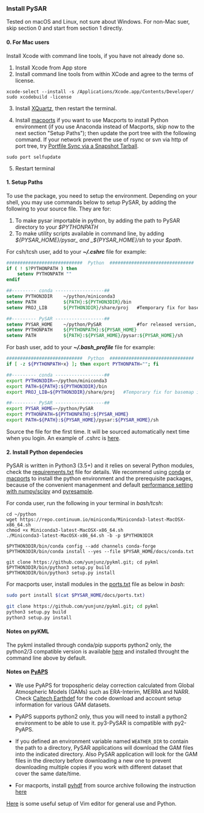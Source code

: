 ### Install PySAR

Tested on macOS and Linux, not sure about Windows. For non-Mac suer, skip section 0 and start from section 1 directly.

#### 0. For Mac users     

Install Xcode with command line tools, if you have not already done so.

1. Install Xcode from App store
2. Install command line tools from within XCode and agree to the terms of license.

```   
xcode-select --install -s /Applications/Xcode.app/Contents/Developer/ 
sudo xcodebuild -license 
```   

3. Install [XQuartz](https://www.xquartz.org), then restart the terminal.

4. Install [macports](https://www.macports.org/install.php) if you want to use Macports to install Python environment (if you use Anaconda instead of Macports, skip now to the next section "Setup Paths"); then update the port tree with the following command. If your network prevent the use of rsync or svn via http of port tree, try [Portfile Sync via a Snapshot Tarball](https://trac.macports.org/wiki/howto/PortTreeTarball).    

```
sudo port selfupdate
```
   
5. Restart terminal
     
     
#### 1. Setup Paths    

To use the package, you need to setup the environment. Depending on your shell, you may use commands below to setup PySAR, by adding the following to your source file. They are for:   
1. To make pysar importable in python, by adding the path to PySAR directory to your _$PYTHONPATH_    
2. To make utility scripts available in command line, by adding _${PYSAR_HOME}/pysar_ and _${PYSAR_HOME}/sh_ to your _$path_.   
   
For csh/tcsh user, add to your **_~/.cshrc_** file for example:   

```tcsh
############################  Python  ###############################
if ( ! $?PYTHONPATH ) then
    setenv PYTHONPATH ""
endif

##--------- conda ------------------## 
setenv PYTHON3DIR    ~/python/miniconda3
setenv PATH          ${PATH}:${PYTHON3DIR}/bin
setenv PROJ_LIB      ${PYTHON3DIR}/share/proj   #Temporary fix for basemap import error

##--------- PySAR ------------------## 
setenv PYSAR_HOME    ~/python/PySAR             #for released version, "~/python/PySAR-0.4.0"
setenv PYTHONPATH    ${PYTHONPATH}:${PYSAR_HOME}
setenv PATH          ${PATH}:${PYSAR_HOME}/pysar:${PYSAR_HOME}/sh
```

For bash user, add to your **_~/.bash_profile_** file for example:   

```bash
############################  Python  ###############################
if [ -z ${PYTHONPATH+x} ]; then export PYTHONPATH=""; fi

##--------- conda ------------------## 
export PYTHON3DIR=~/python/miniconda3
export PATH=${PATH}:${PYTHON3DIR}/bin
export PROJ_LIB=${PYTHON3DIR}/share/proj   #Temporary fix for basemap import error

##--------- PySAR ------------------## 
export PYSAR_HOME=~/python/PySAR
export PYTHONPATH=${PYTHONPATH}:${PYSAR_HOME}   
export PATH=${PATH}:${PYSAR_HOME}/pysar:${PYSAR_HOME}/sh   
```

Source the file for the first time. It will be sourced automatically next time when you login. An example of .cshrc is [here](https://github.com/yunjunz/macOS_Setup/blob/master/cshrc.md).
   
   
#### 2. Install Python dependecies
PySAR is written in Python3 (3.5+) and it relies on several Python modules, check the [requirements.txt](./requirements.txt) file for details. We recommend using [conda](https://conda.io/miniconda.html) or [macports](https://www.macports.org/install.php) to install the python environment and the prerequisite packages, because of the convenient managenment and default [performance setting with numpy/scipy](http://markus-beuckelmann.de/blog/boosting-numpy-blas.html) and [pyresample](https://pyresample.readthedocs.io/en/latest/installation.html#using-pykdtree).


For conda user, run the following in your terminal in _bash/tcsh_:   

```
cd ~/python
wget https://repo.continuum.io/miniconda/Miniconda3-latest-MacOSX-x86_64.sh
chmod +x Miniconda3-latest-MacOSX-x86_64.sh
./Miniconda3-latest-MacOSX-x86_64.sh -b -p $PYTHON3DIR

$PYTHON3DIR/bin/conda config --add channels conda-forge
$PYTHON3DIR/bin/conda install --yes --file $PYSAR_HOME/docs/conda.txt

git clone https://github.com/yunjunz/pykml.git; cd pykml
$PYTHON3DIR/bin/python3 setup.py build     
$PYTHON3DIR/bin/python3 setup.py install    
```
   
For macports user, install modules in the [ports.txt](https://github.com/insarlab/PySAR/blob/master/docs/ports.txt) file as below in _bash_:       

```bash
sudo port install $(cat $PYSAR_HOME/docs/ports.txt)

git clone https://github.com/yunjunz/pykml.git; cd pykml
python3 setup.py build     
python3 setup.py install   
```

#### Notes on pyKML

The pykml installed through conda/pip supports python2 only, the python2/3 compatible version is available [here](https://github.com/yunjunz/pykml.git) and installed throught the command line above by default.
  
#### Notes on [PyAPS](http://earthdef.caltech.edu/projects/pyaps/wiki/Main)

+ We use PyAPS for tropospheric delay correction calculated from Global Atmospheric Models (GAMs) such as ERA-Interim, MERRA and NARR. Check [Caltech Earthdef](http://earthdef.caltech.edu) for the code download and account setup information for various GAM datasets.    

+ PyAPS supports python2 only, thus you will need to install a python2 environment to be able to use it. py3-PySAR is compatible with py2-PyAPS. 

+ If you defined an environment variable named `WEATHER_DIR` to contain the path to a 
directory, PySAR applications will download the GAM files into the indicated directory. Also PySAR
application will look for the GAM files in the directory before downloading a new one to prevent downloading
multiple copies if you work with different dataset that cover the same date/time.

+ For macports, install [pyhdf](https://github.com/fhs/pyhdf) from source archive following the instruction [here](https://github.com/fhs/pyhdf/blob/master/doc/install.rst#installing-from-the-source-archive)

[Here](https://github.com/yunjunz/macOS_Setup/blob/master/vim.md) is some useful setup of Vim editor for general use and Python.
